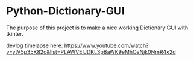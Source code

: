 # Python-Dictionary-GUI
The purpose of this project is to make a nice working Dictionary GUI with tkinter.

devlog timelapse here:
https://www.youtube.com/watch?v=ytV5p35K82o&list=PLAWVEIJDKL3pBaWK9eMhCeNjk0NmR4x2d
